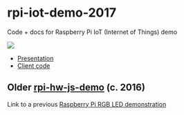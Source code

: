 # rpi-iot-demo-2017

Code + docs for Raspberry Pi IoT (Internet of Things) demo

![][dashboard]

 - [Presentation](http://idcrook.github.io/rpi-iot-demo-2017/presentation.html)
 - [Client code](https://github.com/idcrook/rpi-iot-demo-2017/tree/master/client)


## Older [rpi-hw-js-demo](https://github.com/idcrook/rpi-hw-js-demo) (c. 2016)

Link to a previous [Raspberry Pi RGB LED demonstration](https://github.com/idcrook/rpi-hw-js-demo)

[dashboard]: https://github.com/idcrook/rpi-iot-demo-2017/raw/master/info/RasPi_IoT_Dashboard_animation.gif
